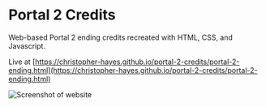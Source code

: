 # Portal 2 Credits
Web-based Portal 2 ending credits recreated with HTML, CSS, and Javascript.

Live at [https://christopher-hayes.github.io/portal-2-credits/portal-2-ending.html](https://christopher-hayes.github.io/portal-2-credits/portal-2-ending.html)

![Screenshot of website](https://imgur.com/aArHFzM.jpg)
